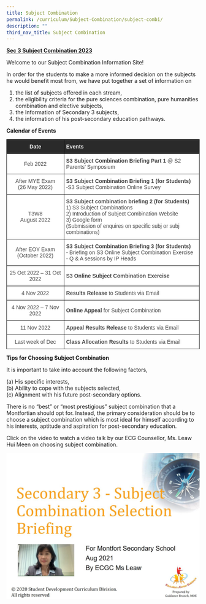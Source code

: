 ```yaml
---
title: Subject Combination
permalink: /curriculum/Subject-Combination/subject-combi/
description: ""
third_nav_title: Subject Combination
---
```

<strong><u>Sec 3 Subject Combination 2023</u></strong>

Welcome to our Subject Combination Information Site!

In order for the students to make a more informed decision on the subjects he would benefit most from, we have put together a set of information on 
<ol>
<li>the list of subjects offered in each stream,</li>
<li>the eligibility criteria for the pure sciences combination, pure humanities combination and elective subjects,</li>
<li>the Information of Secondary 3 subjects,</li>
<li>the information of his post-secondary education pathways.</li></ol>

<strong>Calendar of Events</strong>

<style type="text/css">
.tg  {border-collapse:collapse;border-spacing:0;margin:0px auto;}
.tg td{border-color:black;border-style:solid;border-width:1px;font-family:Arial, sans-serif;font-size:14px;
  overflow:hidden;padding:10px 5px;word-break:normal;}
.tg th{border-color:black;border-style:solid;border-width:1px;font-family:Arial, sans-serif;font-size:14px;
  font-weight:normal;overflow:hidden;padding:10px 5px;word-break:normal;}
.tg .tg-ncov{background-color:#FFF;color:#454545;text-align:center;vertical-align:middle}
.tg .tg-2705{background-color:#2A2A2A;color:#EEE;font-weight:bold;text-align:center;vertical-align:middle}
.tg .tg-mmvt{background-color:#2A2A2A;color:#EEE;font-weight:bold;text-align:left;vertical-align:middle}
.tg .tg-sdzj{background-color:#FFF;color:#454545;text-align:left;vertical-align:middle}
</style>
<table class="tg">
<tbody>
  <tr>
    <td class="tg-2705"><span style="color:#EEE;background-color:#2A2A2A">Date</span></td>
    <td class="tg-mmvt"><span style="color:#EEE;background-color:#2A2A2A">Events</span></td>
  </tr>
  <tr>
    <td class="tg-ncov">Feb 2022</td>
		<td class="tg-sdzj"><strong>S3 Subject Combination Briefing Part 1</strong> @ S2 Parents’ Symposium</td>
  </tr>
  <tr>
    <td class="tg-ncov">After MYE Exam<br>(26 May 2022)</td>
    <td class="tg-sdzj"><strong>S3 Subject Combination Briefing 1 (for Students)</strong><br><span style="background-color:initial">-S3 Subject Combination Online Survey</span></td>
  </tr>
  <tr>
    <td class="tg-ncov">T3W8<br>August 2022 </td>
    <td class="tg-sdzj"><strong>S3 Subject combination briefing 2 (for Students)</strong><br>1) S3 Subject Combinations <br>2) Introduction of Subject Combination Website<br>3) Google form <br>(Submission of enquires on specific subj or subj combinations)</td>
  </tr>
  <tr>
    <td class="tg-ncov"> After EOY Exam<br>(October 2022)</td>
    <td class="tg-sdzj"><strong>S3 Subject Combination Briefing 3 (for Students)</strong><br><span style="background-color:initial">- Briefing on S3 Online Subject Combination Exercise</span><br><span style="background-color:initial">- Q &amp; A sessions by IP Heads </span></td>
  </tr>
  <tr>
    <td class="tg-ncov"> 25 Oct 2022 – 31 Oct 2022</td>
    <td class="tg-sdzj"><strong>S3 Online Subject Combination Exercise</strong></td>
  </tr>
  <tr>
    <td class="tg-ncov">4 Nov 2022</td>
    <td class="tg-sdzj"><strong>Results Release</strong> to Students via Email </td>
  </tr>
  <tr>
    <td class="tg-ncov"> 4 Nov 2022 – 7 Nov 2022</td>
    <td class="tg-sdzj"><strong>Online Appeal</strong> for Subject Combination </td>
  </tr>
  <tr>
    <td class="tg-ncov"> 11 Nov 2022</td>
    <td class="tg-sdzj"><strong>Appeal Results Release</strong> to Students via Email </td>
  </tr>
  <tr>
    <td class="tg-ncov">Last week of Dec </td>
    <td class="tg-sdzj"><strong>Class Allocation Results</strong> to Students via Email </td>
  </tr>
</tbody>
</table>

<strong>Tips for Choosing Subject Combination</strong>

It is important to take into account the following factors,

(a) His specific interests,    
(b) Ability to cope with the subjects selected,   
(c) Alignment with his future post-secondary options. 

There is no “best” or “most prestigious” subject combination that a Montfortian should opt for. Instead, the primary consideration should be to choose a subject combination which is most ideal for himself according to his interests, aptitude and aspiration for post-secondary education. 

Click on the video to watch a video talk by our ECG Counsellor, Ms. Leaw Hui Meen on choosing subject combination.

<a href = "https://drive.google.com/file/d/1cEJ5wfg6bHafi0KIn_ERjyTgFm6JZnvi/view" target = "_self"> 
          <img src="/images/ECG%20video.jpeg"></a>